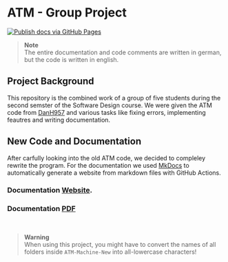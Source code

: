 # ATM - Group Project
[![Publish docs via GitHub Pages](https://github.com/thieleju/ATM/actions/workflows/mkdocs-gh-pages.yml/badge.svg?branch=main)](https://github.com/thieleju/ATM/actions/workflows/mkdocs-gh-pages.yml)

> **Note** <br>
> The entire documentation and code comments are written in german, but the code is written in english.


## Project Background

This repository is the combined work of a group of five students during the second semster of the Software Design course.
We were given the ATM code from [DanH957](https://github.com/DanH957/ATM-Machine) and various tasks like fixing errors, implementing feautres and writing documentation.


## New Code and Documentation

After carfully looking into the old ATM code, we decided to compleley rewrite the program.
For the documentation we used [MkDocs](https://www.mkdocs.org/) to automatically generate a website from markdown files with GitHub Actions.

### Documentation [Website](https://atm.node5.de/).

### Documentation [PDF](https://github.com/thieleju/ATM/raw/gh-pages/docs.pdf)

<br>

> **Warning** <br>
> When using this project, you might have to convert the names of all folders inside `ATM-Machine-New` into all-lowercase characters!
